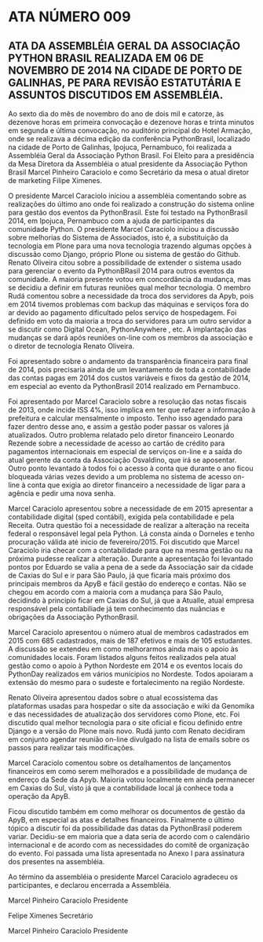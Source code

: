 # ATA NÚMERO 009

## ATA DA ASSEMBLÉIA GERAL DA ASSOCIAÇÃO PYTHON BRASIL REALIZADA EM 06 DE NOVEMBRO DE 2014 NA CIDADE DE PORTO DE GALINHAS, PE PARA REVISÃO ESTATUTÁRIA E ASSUNTOS DISCUTIDOS EM ASSEMBLÉIA.

<!-- REMOVER ESPAÇOS EM BRANCO -->

<!-- Standard abertura -->
Ao sexto dia do mês de novembro do ano de dois mil e catorze, às dezenove horas
em primeira convocação e dezenove horas e trinta minutos em segunda e última
convocação, no auditório principal do Hotel Armação, onde se realizava a décima edição da conferência PythonBrasil, localizado
na cidade de Porto de Galinhas, Ipojuca, Pernambuco, foi realizada a Assembléia Geral da Associação Python Brasil. Foi Eleito para a presidência da Mesa Diretora da Assembléia o atual presidente da Associação Python Brasil Marcel Pinheiro Caraciolo e como Secretário da mesa o atual diretor de marketing Filipe Ximenes.

O presidente Marcel Caraciolo iniciou a assembléia comentando sobre as realizações do último ano onde foi realizado a construção do sistema online para gestão dos eventos da PythonBrasil. Este foi testado na PythonBrasil 2014, em Ipojuca, Pernambuco com a ajuda de participantes da comunidade Python. O presidente Marcel Caraciolo iniciou a discussão sobre melhorias do Sistema de Associados, isto é,  a substituição da tecnologia em Plone para uma nova tecnologia trazendo algumas opções à discussão como Django, próprio Plone ou sistema de gestão do Github.  Renato Oliveira citou sobre a possibilidade de extender o sistema usado para gerenciar o evento da PythonBRasil 2014 para outros eventos da comunidade.  A maioria presente votou em concordância da mudança, mas se decidiu a definir em futuras reuniões qual melhor tecnologia.  O membro Rudá comentou sobre a necessidade da troca dos servidores da Apyb, pois em 2014 tivemos problemas com backup das máquinas e serviços fora do ar devido ao pagamento dificultado pelos serviço de hospedagem. Foi definido em voto da maioria a troca do servidores para um outro servidor a se discutir como Digital Ocean, PythonAnywhere , etc.  A implantação das mudanças se dará após reuniões on-line com os membros da associação e o diretor de tecnologia Renato Oliveira.

Foi apresentado sobre o andamento da transparência financeira para final de 2014, pois precisaria ainda de um levantamento de toda a contabilidade das contas pagas em 2014 dos custos variáveis e fixos da gestão de 2014, em especial ao evento da PythonBrasil 2014 realizado em Pernambuco.

Foi apresentado por Marcel Caraciolo sobre a resolução das notas fiscais de 2013, onde incide ISS 4%, isso implica em ter que refazer a informação à prefeitura e calcular mensalmente o imposto. Tenho isso agendado para fazer dentro desse ano, e assim a gestão poder passar os valores já atualizados. Outro problema relatado pelo diretor financeiro Leonardo Rezende sobre a necessidade de acesso ao cartão de crédito para pagamentos internacionais em especial de serviços on-line  e a saída do atual gerente da conta da Associação Osvaldino, que irá  se aposentar.  Outro ponto levantado à todos foi o acesso à conta que durante o ano ficou bloqueada várias vezes devido a um problema no sistema de acesso on-line à conta que exigia ao diretor financeiro a necessidade de ligar para a agência e pedir uma nova senha.

Marcel Caraciolo apresentou sobre a necessidade de em 2015 apresentar a contabilidade digital (sped contábil), exigida pela contabilidade e pela Receita. Outra questão foi a necessidade de realizar a alteração na receita federal o responsável legal pela Python. Lá consta ainda o Dorneles e tenho procuração válida até inicio de fevereiro/2015. Foi discutido que Marcel Caraciolo iria checar com a contabilidade para que na mesma gestão ou na próxima pudesse realizar a alteração.  Durante a apresentação foi levantado pontos por Eduardo se valia a pena de a sede da  Associação sair da cidade de Caxias do Sul e ir para São Paulo, já que ficaria mais próximo dos principais membros da ApyB e fácil gestão do endereço e contas.  Não se chegou em acordo com a maioria com a mudança para São Paulo, decidindo à principio ficar em Caxias do Sul, já que a Atualle, atual empresa responsável pela contabiliade já tem conhecimento das nuâncias e obrigações da Associação PythonBrasil.

Marcel Caraciolo apresentou o número atual de  membros cadastrados em 2015 com 685 cadastrados, mais de 187 efetivos e mais de 105 estudantes. A discussão se extendeu em como melhorarmos ainda mais o apoio às comunidades locais. Foram listados alguns feitos realizados pela atual gestão como o apoio à Python Nordeste em 2014 e os eventos locais do PythonDay realizados em vários munícipios no Nordeste. Todos apoiaram a extensão do mesmo para o sudeste e fortalecimento na região Nordeste.

Renato Oliveira apresentou dados sobre o atual ecossistema das plataformas usadas para hospedar o site da associação e wiki da Genomika e das necessidades de atualização dos servidores como Plone, etc.  Foi discutido qual melhor tecnologia para o site oficial e ficou definido entre Django e a versão do Plone mais novo. Rudá junto com Renato decidiram em conjunto agendar reunião on-line divulgado na lista de emails sobre os passos para realizar tais modificações.

Marcel Caraciolo comentou sobre os detalhamentos de lançamentos financeiros em como serem melhorados e a possibilidade de mudança de endereço da Sede da Apyb. Maioria votou localmente em ainda permanecer em Caxias do Sul, visto já que a contabilidade local já conhece toda a operação da ApyB. 

Ficou discutido também em como melhorar os documentos de gestão da ApyB, em especial as atas e detalhes financeiros. Finalmente o último tópico a discutir foi da possibilidade das datas da PythonBrasil poderem variar. Decidiu-se em maioria que a data seria de acordo com o calendário internacional e de acordo com as necessidades do comitê de organização do evento.
Foi passada uma lista apresentada no Anexo I para assinatura dos presentes na assembléia.

Ao término da  assembléia o presidente Marcel Caraciolo agradeceu os participantes, e declarou encerrada a Assembléia. 


Marcel Pinheiro Caraciolo Presidente

Felipe Ximenes Secretário 

Marcel Pinheiro Caraciolo
Presidente
